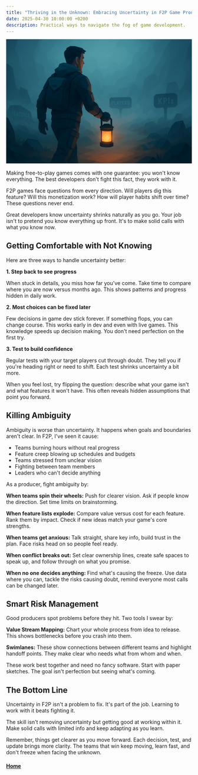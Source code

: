 ```yaml
---
title: "Thriving in the Unknown: Embracing Uncertainty in F2P Game Production"
date: 2025-04-30 10:00:00 +0200
description: Practical ways to navigate the fog of game development.
---
```


![Thriving in the Unknown](./assets/thriving-in-the-unknown2.png)

Making free-to-play games comes with one guarantee: you won't know everything. The best developers don't fight this fact, they work with it.

F2P games face questions from every direction. Will players dig this feature? Will this monetization work? How will player habits shift over time? These questions never end.

Great developers know uncertainty shrinks naturally as you go. Your job isn't to pretend you know everything up front. It's to make solid calls with what you know now.

## Getting Comfortable with Not Knowing

Here are three ways to handle uncertainty better:

**1. Step back to see progress**

When stuck in details, you miss how far you've come. Take time to compare where you are now versus months ago. This shows patterns and progress hidden in daily work.

**2. Most choices can be fixed later**

Few decisions in game dev stick forever. If something flops, you can change course. This works early in dev and even with live games. This knowledge speeds up decision making. You don't need perfection on the first try.

**3. Test to build confidence**

Regular tests with your target players cut through doubt. They tell you if you're heading right or need to shift. Each test shrinks uncertainty a bit more.

When you feel lost, try flipping the question: describe what your game isn't and what features it won't have. This often reveals hidden assumptions that point you forward.

## Killing Ambiguity

Ambiguity is worse than uncertainty. It happens when goals and boundaries aren't clear. In F2P, I've seen it cause:

* Teams burning hours without real progress
* Feature creep blowing up schedules and budgets
* Teams stressed from unclear vision
* Fighting between team members
* Leaders who can't decide anything

As a producer, fight ambiguity by:

**When teams spin their wheels:** Push for clearer vision. Ask if people know the direction. Set time limits on brainstorming.

**When feature lists explode:** Compare value versus cost for each feature. Rank them by impact. Check if new ideas match your game's core strengths.

**When teams get anxious:** Talk straight, share key info, build trust in the plan. Face risks head on so people feel ready.

**When conflict breaks out:** Set clear ownership lines, create safe spaces to speak up, and follow through on what you promise.

**When no one decides anything:** Find what's causing the freeze. Use data where you can, tackle the risks causing doubt, remind everyone most calls can be changed later.

## Smart Risk Management

Good producers spot problems before they hit. Two tools I swear by:

**Value Stream Mapping:** Chart your whole process from idea to release. This shows bottlenecks before you crash into them.

**Swimlanes:** These show connections between different teams and highlight handoff points. They make clear who needs what from whom and when.

These work best together and need no fancy software. Start with paper sketches. The goal isn't perfection but seeing what's coming.

## The Bottom Line

Uncertainty in F2P isn't a problem to fix. It's part of the job. Learning to work with it beats fighting it.

The skill isn't removing uncertainty but getting good at working within it. Make solid calls with limited info and keep adapting as you learn.

Remember, things get clearer as you move forward. Each decision, test, and update brings more clarity. The teams that win keep moving, learn fast, and don't freeze when facing the unknown.

#### [Home](./README.md) 
